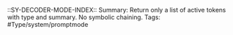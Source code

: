 ::SY-DECODER-MODE-INDEX::
Summary: Return only a list of active tokens with type and summary. No symbolic chaining.
Tags: #Type/system/promptmode  
